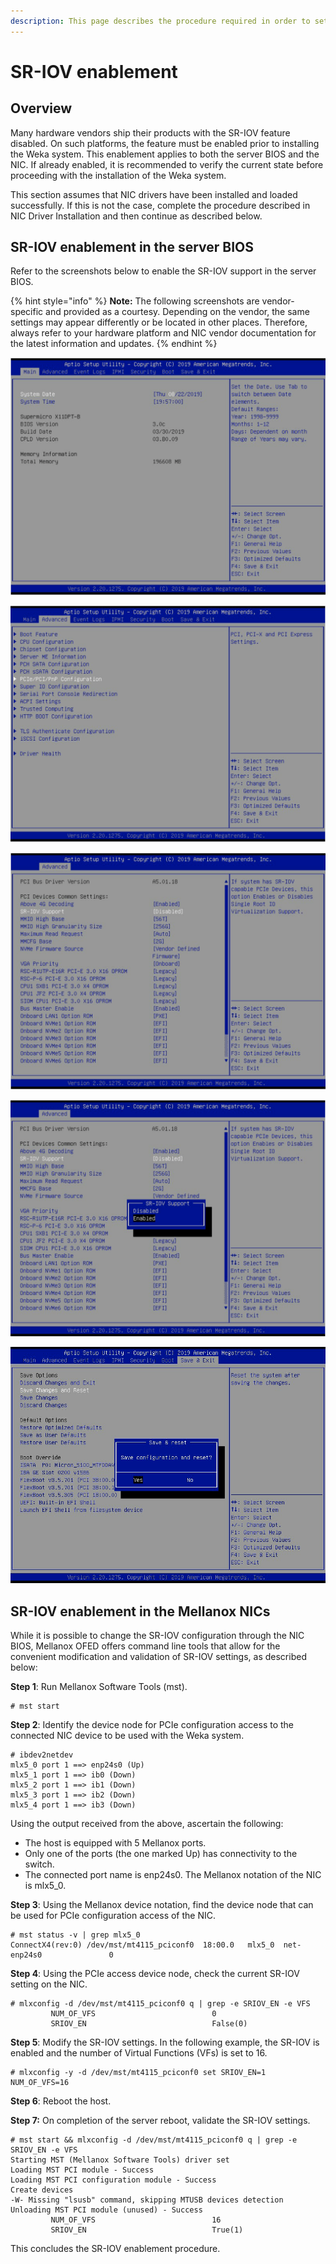 ```yaml
---
description: This page describes the procedure required in order to set up SR-IOV.
---
```


# SR-IOV enablement

## Overview

Many hardware vendors ship their products with the SR-IOV feature disabled. On such platforms, the feature must be enabled prior to installing the Weka system. This enablement applies to both the server BIOS and the NIC. If already enabled, it is recommended to verify the current state before proceeding with the installation of the Weka system.

This section assumes that NIC drivers have been installed and loaded successfully. If this is not the case, complete the procedure described in NIC Driver Installation and then continue as described below.

## SR-IOV enablement in the server BIOS

Refer to the screenshots below to enable the SR-IOV support in the server BIOS.

{% hint style="info" %}
**Note:** The following screenshots are vendor-specific and provided as a courtesy. Depending on the vendor, the same settings may appear differently or be located in other places. Therefore, always refer to your hardware platform and NIC vendor documentation for the latest information and updates.
{% endhint %}

![Reboot Server and Force it to Enter the BIOS Setup](<../../../.gitbook/assets/image (5).png>)

![Locate the PCIe Configuration and Drill Down](<../../../.gitbook/assets/image (2).png>)

![Locate SR-IOV Support and Drill Down](<../../../.gitbook/assets/image (15).png>)

![Enable SR-IOV Support](<../../../.gitbook/assets/image (20).png>)

![Save and Exit](<../../../.gitbook/assets/image (26).png>)

## SR-IOV enablement in the **Mellanox** NICs

While it is possible to change the SR-IOV configuration through the NIC BIOS, Mellanox OFED offers command line tools that allow for the convenient modification and validation of SR-IOV settings, as described below:

**Step 1**: Run Mellanox Software Tools (mst).

```
# mst start
```

**Step 2**: Identify the device node for PCIe configuration access to the connected NIC device to be used with the Weka system.

```
# ibdev2netdev
mlx5_0 port 1 ==> enp24s0 (Up)
mlx5_1 port 1 ==> ib0 (Down)
mlx5_2 port 1 ==> ib1 (Down)
mlx5_3 port 1 ==> ib2 (Down)
mlx5_4 port 1 ==> ib3 (Down)
```

Using the output received from the above, ascertain the following:

* The host is equipped with 5 Mellanox ports.
* Only one of the ports (the one marked Up) has connectivity to the switch.
* The connected port name is enp24s0. The Mellanox notation of the NIC is mlx5\_0.

**Step 3**: Using the Mellanox device notation, find the device node that can be used for PCIe configuration access of the NIC.

```
# mst status -v | grep mlx5_0
ConnectX4(rev:0) /dev/mst/mt4115_pciconf0  18:00.0   mlx5_0  net-enp24s0               0
```

**Step 4**: Using the PCIe access device node, check the current SR-IOV setting on the NIC.

```
# mlxconfig -d /dev/mst/mt4115_pciconf0 q | grep -e SRIOV_EN -e VFS
         NUM_OF_VFS                          0
         SRIOV_EN                            False(0)
```

**Step 5**: Modify the SR-IOV settings. In the following example, the SR-IOV is enabled and the number of Virtual Functions (VFs) is set to 16.

```
# mlxconfig -y -d /dev/mst/mt4115_pciconf0 set SRIOV_EN=1 NUM_OF_VFS=16
```

**Step 6**: Reboot the host.

**Step 7:** On completion of the server reboot, validate the SR-IOV settings.

```
# mst start && mlxconfig -d /dev/mst/mt4115_pciconf0 q | grep -e SRIOV_EN -e VFS
Starting MST (Mellanox Software Tools) driver set
Loading MST PCI module - Success
Loading MST PCI configuration module - Success
Create devices
-W- Missing "lsusb" command, skipping MTUSB devices detection
Unloading MST PCI module (unused) - Success
         NUM_OF_VFS                          16
         SRIOV_EN                            True(1)
```

This concludes the SR-IOV enablement procedure.
